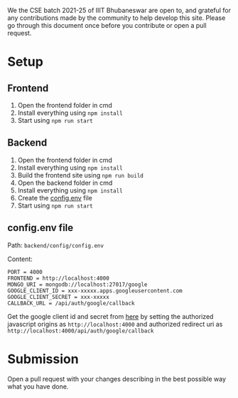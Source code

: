 We the CSE batch 2021-25 of IIIT Bhubaneswar are open to, and grateful for any contributions made by the community to help develop this site. Please go through this document once before you contribute or open a pull request.

# Setup

## Frontend

1. Open the frontend folder in cmd
2. Install everything using `npm install`
3. Start using `npm run start`

## Backend

1. Open the frontend folder in cmd
2. Install everything using `npm install`
3. Build the frontend site using `npm run build`
4. Open the backend folder in cmd
5. Install everything using `npm install`
6. Create the [config.env](#configenv-file) file
7. Start using `npm run start`

## config.env file

Path: `backend/config/config.env`

Content:

```
PORT = 4000
FRONTEND = http://localhost:4000
MONGO_URI = mongodb://localhost:27017/google
GOOGLE_CLIENT_ID = xxx-xxxxx.apps.googleusercontent.com
GOOGLE_CLIENT_SECRET = xxx-xxxxx
CALLBACK_URL = /api/auth/google/callback
```

Get the google client id and secret from [here](https://console.cloud.google.com/apis/credentials) by setting the authorized javascript origins as `http://localhost:4000` and authorized redirect uri as `http://localhost:4000/api/auth/google/callback`

# Submission

Open a pull request with your changes describing in the best possible way what you have done.
